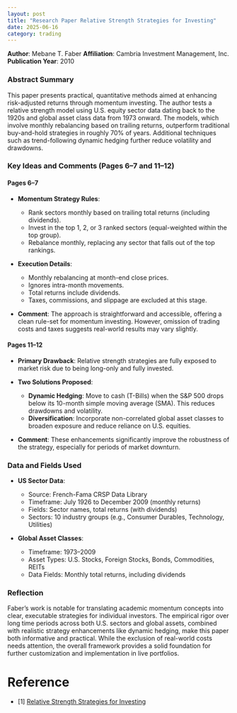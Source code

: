 ```yaml
---
layout: post
title: "Research Paper Relative Strength Strategies for Investing"
date: 2025-06-16
category: trading
---
```


**Author**: Mebane T. Faber
**Affiliation**: Cambria Investment Management, Inc.
**Publication Year**: 2010

### Abstract Summary

This paper presents practical, quantitative methods aimed at enhancing risk-adjusted returns through momentum investing. The author tests a relative strength model using U.S. equity sector data dating back to the 1920s and global asset class data from 1973 onward. The models, which involve monthly rebalancing based on trailing returns, outperform traditional buy-and-hold strategies in roughly 70% of years. Additional techniques such as trend-following dynamic hedging further reduce volatility and drawdowns.

### Key Ideas and Comments (Pages 6–7 and 11–12)

#### Pages 6–7

* **Momentum Strategy Rules**:

  * Rank sectors monthly based on trailing total returns (including dividends).
  * Invest in the top 1, 2, or 3 ranked sectors (equal-weighted within the top group).
  * Rebalance monthly, replacing any sector that falls out of the top rankings.
* **Execution Details**:

  * Monthly rebalancing at month-end close prices.
  * Ignores intra-month movements.
  * Total returns include dividends.
  * Taxes, commissions, and slippage are excluded at this stage.
* **Comment**: The approach is straightforward and accessible, offering a clean rule-set for momentum investing. However, omission of trading costs and taxes suggests real-world results may vary slightly.

#### Pages 11–12

* **Primary Drawback**: Relative strength strategies are fully exposed to market risk due to being long-only and fully invested.
* **Two Solutions Proposed**:

  * **Dynamic Hedging**: Move to cash (T-Bills) when the S\&P 500 drops below its 10-month simple moving average (SMA). This reduces drawdowns and volatility.
  * **Diversification**: Incorporate non-correlated global asset classes to broaden exposure and reduce reliance on U.S. equities.
* **Comment**: These enhancements significantly improve the robustness of the strategy, especially for periods of market downturn.

### Data and Fields Used

* **US Sector Data**:

  * Source: French-Fama CRSP Data Library
  * Timeframe: July 1926 to December 2009 (monthly returns)
  * Fields: Sector names, total returns (with dividends)
  * Sectors: 10 industry groups (e.g., Consumer Durables, Technology, Utilities)
* **Global Asset Classes**:

  * Timeframe: 1973–2009
  * Asset Types: U.S. Stocks, Foreign Stocks, Bonds, Commodities, REITs
  * Data Fields: Monthly total returns, including dividends

### Reflection

Faber’s work is notable for translating academic momentum concepts into clear, executable strategies for individual investors. The empirical rigor over long time periods across both U.S. sectors and global assets, combined with realistic strategy enhancements like dynamic hedging, make this paper both informative and practical. While the exclusion of real-world costs needs attention, the overall framework provides a solid foundation for further customization and implementation in live portfolios.

# Reference

* [1] [Relative Strength Strategies for Investing](https://ssrn.com/abstract=1585517)
